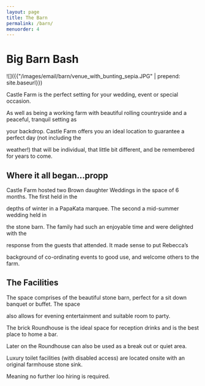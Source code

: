 ```yaml
---
layout: page
title: The Barn
permalink: /barn/
menuorder: 4
---
```


# Big Barn Bash

![]({{"/images/email/barn/venue_with_bunting_sepia.JPG" | prepend: site.baseurl}})

Castle Farm is the perfect setting for your wedding, event or special occasion.

As well as being a working farm with beautiful rolling countryside and a peaceful, tranquil setting as 

your backdrop. Castle Farm offers you an ideal location to guarantee a perfect day (not including the 

weather!) that will be individual, that little bit different, and be remembered for years to come. 

## Where it all began…propp

Castle Farm hosted two Brown daughter Weddings in the space of 6 months. The first held in the 

depths of winter in a PapaKata marquee. The second a mid-summer wedding held in 

the stone barn. The family had such an enjoyable time and were delighted with the 

response from the guests that attended. It made sense to put Rebecca’s 

background of co-ordinating events to good use, and welcome others to the farm.

## The Facilities

The space comprises of the beautiful stone barn, perfect for a sit down banquet or buffet. The space 

also allows for evening entertainment and suitable room to party.

The brick Roundhouse is the ideal space for reception drinks and is the best place to home a bar. 

Later on the Roundhouse can also be used as a break out or quiet area.

Luxury toilet facilities (with disabled access) are located onsite with an original farmhouse stone sink. 

Meaning no further loo hiring is required.